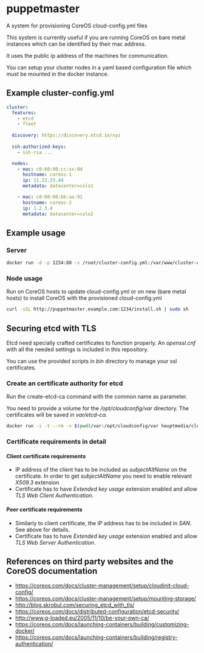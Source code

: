 # puppetmaster 

A system for provisioning CoreOS cloud-config.yml files

This system is currently useful if you are running CoreOS on bare metal instances which can be identified by their mac address.

It uses the public ip address of the machines for communication.

You can setup your cluster nodes in a yaml based configuration file which must be mounted in the docker instance.

## Example cluster-config.yml
```yaml
cluster:
  features:
    - etcd
    - fleet
      
  discovery: https://discovery.etcd.io/xyz
  
  ssh-authorized-keys:
    - ssh-rsa ...

  nodes:
    - mac: c8:60:00:cc:xx:8d
      hostname: coreos-1
      ip: 11.22.33.44
      metadata: datacenter=colo1

    - mac: c8:60:00:bb:aa:91
      hostname: coreos-2
      ip: 1.2.3.4
      metadata: datacenter=colo2
```

## Example usage

### Server 

```bash
docker run -d -p 1234:80 -v /root/cluster-config.yml:/var/www/cluster-config.yml -e BASE_URL=http://puppetmaster.example.com:1234 hauptmedia/puppetmaster
```

### Node usage

Run on CoreOS hosts to update cloud-config.yml or on new (bare metal hosts) to install CoreOS with the provisioned cloud-config.yml

```bash
curl -sSL http://puppetmaster.example.com:1234/install.sh | sudo sh
```

## Securing etcd with TLS

Etcd need specially crafted certificates to function properly. An *openssl.cnf* with all the needed settings is included in this repository.

You can use the provided scripts in *bin* directory to manage your ssl certificates.

### Create an certificate authority for etcd

Run the create-etcd-ca command with the common name as parameter. 

You need to provide a volume for the */opt/cloudconfig/var* directory. The certificates will be saved in *var/etcd-ca*.

```bash
docker run -i -t --rm -v $(pwd)/var:/opt/cloudconfig/var hauptmedia/cloudconfig create-etcd-ca ca.etcd.commonname.com
```

### Certificate requirements in detail

#### Client certificate requirements
* IP address of the client has to be included as *subjectAltName* on the certificate. In order to get *subjectAltName* you need to enable relevant *X509.3* extension
* Certificate has to have *Extended key usage* extension enabled and allow *TLS Web Client Authentication*.

#### Peer certificate requirements
* Similarly to client certificate, the IP address has to be included in *SAN*. See above for details.
* Certificate has to have *Extended key usage* extension enabled and allow *TLS Web Server Authentication*.


## References on third party websites and the CoreOS documentation

* https://coreos.com/docs/cluster-management/setup/cloudinit-cloud-config/
* https://coreos.com/docs/cluster-management/setup/mounting-storage/
* http://blog.skrobul.com/securing_etcd_with_tls/
* https://coreos.com/docs/distributed-configuration/etcd-security/
* http://www.g-loaded.eu/2005/11/10/be-your-own-ca/
* https://coreos.com/docs/launching-containers/building/customizing-docker/
* https://coreos.com/docs/launching-containers/building/registry-authentication/

